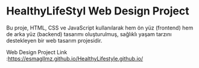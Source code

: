 # HealthyLifeStyl Web Design Project
Bu proje, HTML, CSS ve JavaScript kullanılarak hem ön yüz (frontend) hem de arka yüz (backend) tasarımı oluşturulmuş, sağlıklı yaşam tarzını destekleyen bir web tasarım projesidir.

Web Design Project Link :https://esmagllmz.github.io/HealthyLifestyle.github.io/
